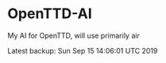 # OpenTTD-AI
My AI for OpenTTD, will use primarily air

Latest backup: Sun Sep 15 14:06:01 UTC 2019
